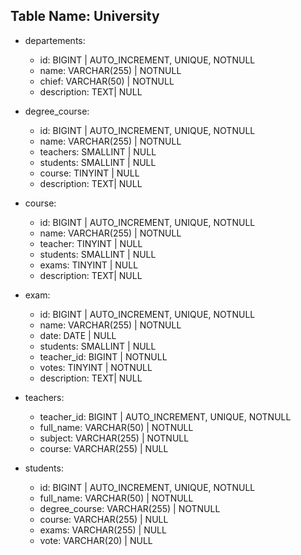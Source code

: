 <!--
Modellizzare la struttura di una tabella per memorizzare tutti i dati riguardanti una università:
- sono presenti diversi Dipartimenti (es.: Lettere e Filosofia, Matematica, Ingegneria ecc.);
- ogni Dipartimento offre più Corsi di Laurea (es.: Civiltà e Letterature Classiche, Informatica, Ingegneria Elettronica ecc..)
- ogni Corso di Laurea prevede diversi Corsi (es.: Letteratura Latina, Sistemi Operativi 1, Analisi Matematica 2 ecc.);
- ogni Corso può essere tenuto da diversi Insegnanti;
- ogni Corso prevede più appelli d'Esame;
- ogni Studente è iscritto ad un solo Corso di Laurea;
- ogni Studente può iscriversi a più appelli di Esame;
- per ogni appello d'Esame a cui lo Studente ha partecipato, è necessario memorizzare il voto ottenuto, anche se non sufficiente.
Pensiamo a quali entità (tabelle) creare per il nostro database e cerchiamo poi di stabilirne le relazioni. Infine, andiamo a definire le colonne e i tipi di dato di ogni tabella.
-->

## Table Name: University

- departements:
    - id: BIGINT | AUTO_INCREMENT, UNIQUE, NOTNULL
    - name: VARCHAR(255) | NOTNULL
    - chief: VARCHAR(50) | NOTNULL
    - description: TEXT| NULL

- degree_course:
    - id: BIGINT | AUTO_INCREMENT, UNIQUE, NOTNULL
    - name: VARCHAR(255) | NOTNULL
    - teachers: SMALLINT | NULL
    - students: SMALLINT | NULL
    - course: TINYINT | NULL
    - description: TEXT| NULL

- course:
    - id: BIGINT | AUTO_INCREMENT, UNIQUE, NOTNULL
    - name: VARCHAR(255) | NOTNULL
    - teacher: TINYINT | NULL
    - students: SMALLINT | NULL
    - exams: TINYINT | NULL
    - description: TEXT| NULL

- exam:
    - id: BIGINT | AUTO_INCREMENT, UNIQUE, NOTNULL
    - name: VARCHAR(255) | NOTNULL
    - date: DATE | NULL
    - students: SMALLINT | NULL
    - teacher_id: BIGINT | NOTNULL
    - votes: TINYINT | NOTNULL
    - description: TEXT| NULL

- teachers:
    - teacher_id: BIGINT | AUTO_INCREMENT, UNIQUE, NOTNULL
    - full_name: VARCHAR(50) | NOTNULL
    - subject: VARCHAR(255) | NOTNULL
    - course: VARCHAR(255) | NULL

- students:
    - id: BIGINT | AUTO_INCREMENT, UNIQUE, NOTNULL
    - full_name: VARCHAR(50) | NOTNULL
    - degree_course: VARCHAR(255) | NOTNULL
    - course: VARCHAR(255) | NULL
    - exams: VARCHAR(255) | NULL
    - vote: VARCHAR(20) | NULL